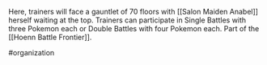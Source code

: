 Here, trainers will face a gauntlet of 70 floors with [[Salon Maiden Anabel]] herself waiting at the top. Trainers can participate in Single Battles with three Pokemon each or Double Battles with four Pokemon each. Part of the [[Hoenn Battle Frontier]].

#organization 